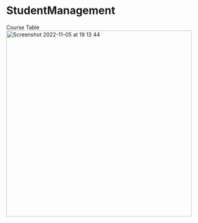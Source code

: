 # StudentManagement


Course Table
<img width="491" alt="Screenshot 2022-11-05 at 19 13 44" src="https://user-images.githubusercontent.com/69207728/200123311-87fe8db4-4350-49ea-9297-7662f9a39729.png">
